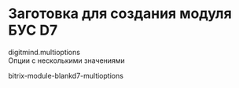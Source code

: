 # Заготовка для создания модуля БУС D7

digitmind.multioptions<br>
Опции с несколькими значениями

bitrix-module-blankd7-multioptions
